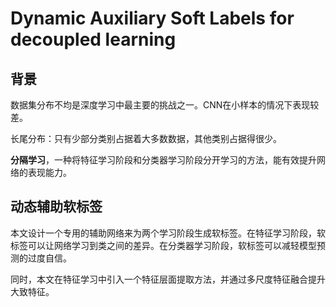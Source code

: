 # Dynamic Auxiliary Soft Labels for decoupled learning

## 背景

数据集分布不均是深度学习中最主要的挑战之一。CNN在小样本的情况下表现较差。

长尾分布：只有少部分类别占据着大多数数据，其他类别占据得很少。

**分隔学习**，一种将特征学习阶段和分类器学习阶段分开学习的方法，能有效提升网络的表现能力。

## 动态辅助软标签

本文设计一个专用的辅助网络来为两个学习阶段生成软标签。在特征学习阶段，软标签可以让网络学习到类之间的差异。在分类器学习阶段，软标签可以减轻模型预测的过度自信。

同时，本文在特征学习中引入一个特征层面提取方法，并通过多尺度特征融合提升大致特征。

